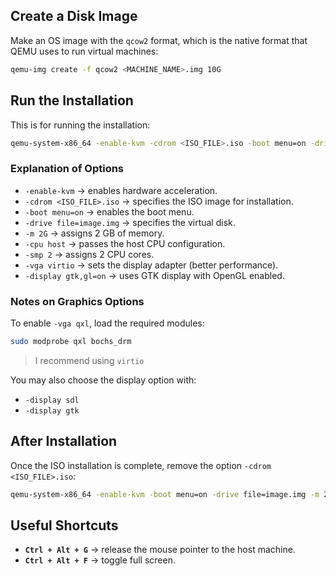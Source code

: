 ## Create a Disk Image

Make an OS image with the `qcow2` format, which is the native format that QEMU uses to run virtual machines:

```bash
qemu-img create -f qcow2 <MACHINE_NAME>.img 10G
````

## Run the Installation

This is for running the installation:

```bash
qemu-system-x86_64 -enable-kvm -cdrom <ISO_FILE>.iso -boot menu=on -drive file=image.img -m 2G -cpu host -smp 2 -vga virtio -display gtk,gl=on
```

### Explanation of Options

* `-enable-kvm` → enables hardware acceleration.
* `-cdrom <ISO_FILE>.iso` → specifies the ISO image for installation.
* `-boot menu=on` → enables the boot menu.
* `-drive file=image.img` → specifies the virtual disk.
* `-m 2G` → assigns 2 GB of memory.
* `-cpu host` → passes the host CPU configuration.
* `-smp 2` → assigns 2 CPU cores.
* `-vga virtio` → sets the display adapter (better performance).
* `-display gtk,gl=on` → uses GTK display with OpenGL enabled.

### Notes on Graphics Options

To enable `-vga qxl`, load the required modules:

```bash
sudo modprobe qxl bochs_drm
```

> I recommend using `virtio`

You may also choose the display option with:

* `-display sdl`
* `-display gtk`

## After Installation

Once the ISO installation is complete, remove the option `-cdrom <ISO_FILE>.iso`:

```bash
qemu-system-x86_64 -enable-kvm -boot menu=on -drive file=image.img -m 2G -cpu host -smp 2 -vga virtio -display gtk,gl=on
```

## Useful Shortcuts

* **`Ctrl + Alt + G`** → release the mouse pointer to the host machine.
* **`Ctrl + Alt + F`** → toggle full screen.
